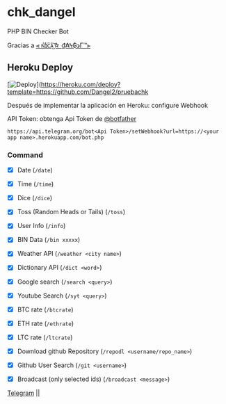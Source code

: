 # chk_dangel

PHP BIN Checker Bot

Gracias a [⫷ ɴͥɪͣᴄͫᴀ͜͠☆ ₫₳Ϟ₲϶Γ™⫸<XLR8/>](https://t.me/DanGel_Glr)

## Heroku Deploy
[![Deploy](https://www.herokucdn.com/deploy/button.svg)](https://heroku.com/deploy?template=https://github.com/Dangel2/pruebachk

Después de implementar la aplicación en Heroku: configure Webhook

API Token: obtenga Api Token de [@botfather](https://telegram.me/botfather)


`https://api.telegram.org/bot<Api Token>/setWebhook?url=https://<your app name>.herokuapp.com/bot.php`


### Command

- [x] Date (`/date`)

- [x] Time (`/time`)

- [x] Dice (`/dice`)

- [x] Toss (Random Heads or Tails) (`/toss`)

- [x] User Info (`/info`)

- [x] BIN Data (`/bin xxxxx`)

- [x] Weather API (`/weather <city name>`)

- [x] Dictionary API (`/dict <word>`)

- [x] Google search (`/search <query>`)

- [x] Youtube Search (`/syt <query>`) 

- [x] BTC rate (`/btcrate`)

- [x] ETH rate (`/ethrate`)

- [x] LTC rate (`/ltcrate`)

- [x] Download github Repository (`/repodl <username/repo_name>`)

- [x] Github User Search (`/git <username>`)

- [x] Broadcast (only selected ids) (`/broadcast <message>`)


[Telegram](https://t.me/joinchat/4itx62WufsQ1ZGYx) ||
